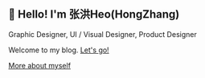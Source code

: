 ## 👋 Hello! I'm 张洪Heo(HongZhang)

Graphic Designer, UI / Visual Designer, Product Designer

Welcome to my blog. [Let's go!](https://blog.zhheo.com/)

[More about myself](https://blog.zhheo.com/about/#%E5%85%B3%E4%BA%8E%E6%88%91)
